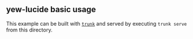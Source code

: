 ## yew-lucide basic usage

This example can be built with [`trunk`](https://trunkrs.dev) and served by executing `trunk serve` from this directory.

